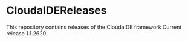 # CloudaIDEReleases
This repository contains releases of 
the CloudaIDE framework
Current release 1.1.2620


